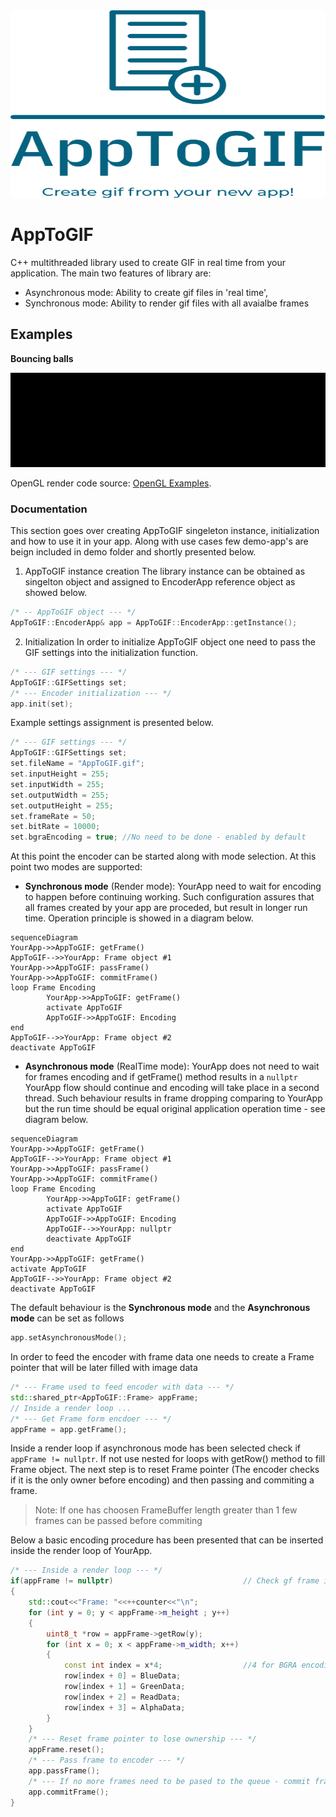 <img src="https://github.com/nowakkuba99/AppToGIF/blob/main/resources/apptogif-high-resolution-logo-color-on-transparent-background.svg" width="1000" height="300">


# AppToGIF
C++ multithreaded library used to create GIF in real time from your application.
The main two features of library are:
- Asynchronous mode: Ability to create gif files in 'real time',
- Synchronous mode:  Ability to render gif files with all avaialbe frames
 ## Examples
**Bouncing balls**  
<p align="center">
<img src="https://github.com/nowakkuba99/AppToGIF/blob/main/resources/BouncingBalls.gif" >
</p>   

OpenGL render code source: [OpenGL Examples](https://cs.lmu.edu/~ray/notes/openglexamples/).
 ### Documentation
 This section goes over creating AppToGIF singeleton instance, initialization and how to use it in your app.
 Along with use cases few demo-app's are beign included in demo folder and shortly presented below.
 1. AppToGIF instance creation
 The library instance can be obtained as singelton object and assigned to EncoderApp reference object as showed below.
```c++
/* -- AppToGIF object --- */
AppToGIF::EncoderApp& app = AppToGIF::EncoderApp::getInstance();
```
2. Initialization
In order to initialize AppToGIF object one need to pass the GIF settings into the initialization function.
```c++
/* --- GIF settings --- */
AppToGIF::GIFSettings set;
/* --- Encoder initialization --- */
app.init(set);
```
Example settings assignment is presented below.
```c++
/* --- GIF settings --- */
AppToGIF::GIFSettings set;
set.fileName = "AppToGIF.gif";
set.inputHeight = 255;
set.inputWidth = 255;
set.outputWidth = 255;
set.outputHeight = 255;
set.frameRate = 50;
set.bitRate = 10000;
set.bgraEncoding = true; //No need to be done - enabled by default
```
At this point the encoder can be started along with mode selection. At this point two modes are supported:
- **Synchronous mode** (Render mode): YourApp need to wait for encoding to happen before continuing working.
Such configuration assures that all frames created by your app are proceded, but result in longer run time.
Operation principle is showed in a diagram below.
```mermaid
sequenceDiagram
YourApp->>AppToGIF: getFrame()
AppToGIF-->>YourApp: Frame object #1
YourApp->>AppToGIF: passFrame()
YourApp->>AppToGIF: commitFrame()
loop Frame Encoding
        YourApp->>AppToGIF: getFrame()
        activate AppToGIF
        AppToGIF->>AppToGIF: Encoding
end
AppToGIF-->>YourApp: Frame object #2
deactivate AppToGIF
```
- **Asynchronous mode** (RealTime mode): YourApp does not need to wait for frames encoding and if getFrame() method results
in a `nullptr` YourApp flow should continue and encoding will take place in a second thread. Such behaviour results in frame
dropping comparing to YourApp but the run time should be equal original application operation time - see diagram below.
```mermaid
sequenceDiagram
YourApp->>AppToGIF: getFrame()
AppToGIF-->>YourApp: Frame object #1
YourApp->>AppToGIF: passFrame()
YourApp->>AppToGIF: commitFrame()
loop Frame Encoding
        YourApp->>AppToGIF: getFrame()
        activate AppToGIF
        AppToGIF->>AppToGIF: Encoding
        AppToGIF-->>YourApp: nullptr
        deactivate AppToGIF
end
YourApp->>AppToGIF: getFrame()
activate AppToGIF
AppToGIF-->>YourApp: Frame object #2
deactivate AppToGIF
```
The default behaviour is the **Synchronous mode** and the **Asynchronous mode** can be set as follows
```c++
app.setAsynchronousMode();
```
In order to feed the encoder with frame data one needs to create a Frame pointer that will be later filled with image data
```c++
/* --- Frame used to feed encoder with data --- */
std::shared_ptr<AppToGIF::Frame> appFrame;
// Inside a render loop ...
/* --- Get Frame form encdoer --- */
appFrame = app.getFrame();
```
Inside a render loop if asynchronous mode has been selected check if `appFrame != nullptr`. If not use nested for loops with
getRow() method to fill Frame object. The next step is to reset Frame pointer (The encoder checks if it is the only owner before encoding) 
and then passing and commiting a frame.
>Note: If one has choosen FrameBuffer length greater than 1 few frames can be passed before commiting

Below a basic encoding procedure has been presented that can be inserted inside the render loop of YourApp.
```c++
/* --- Inside a render loop --- */
if(appFrame != nullptr)                             // Check gf frame is not nullptr - only in asynchronous mode
{
    std::cout<<"Frame: "<<++counter<<"\n";
    for (int y = 0; y < appFrame->m_height ; y++)
    {
        uint8_t *row = appFrame->getRow(y);
        for (int x = 0; x < appFrame->m_width; x++)
        {
            const int index = x*4;                  //4 for BGRA encoding
            row[index + 0] = BlueData;
            row[index + 1] = GreenData;
            row[index + 2] = ReadData;
            row[index + 3] = AlphaData;
        }
    }
    /* --- Reset frame pointer to lose ownership --- */
    appFrame.reset();
    /* --- Pass frame to encoder --- */
    app.passFrame();
    /* --- If no more frames need to be pased to the queue - commit frame --- */
    app.commitFrame();
}
```
